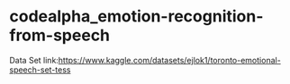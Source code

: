 # codealpha_emotion-recognition-from-speech
Data Set link:https://www.kaggle.com/datasets/ejlok1/toronto-emotional-speech-set-tess

